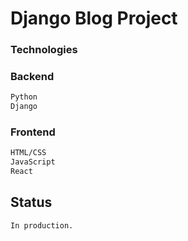 # Django Blog Project

### Technologies

### Backend

```bash
Python
Django
```

### Frontend

```bash
HTML/CSS
JavaScript
React
```

## Status

```bash
In production.
```
